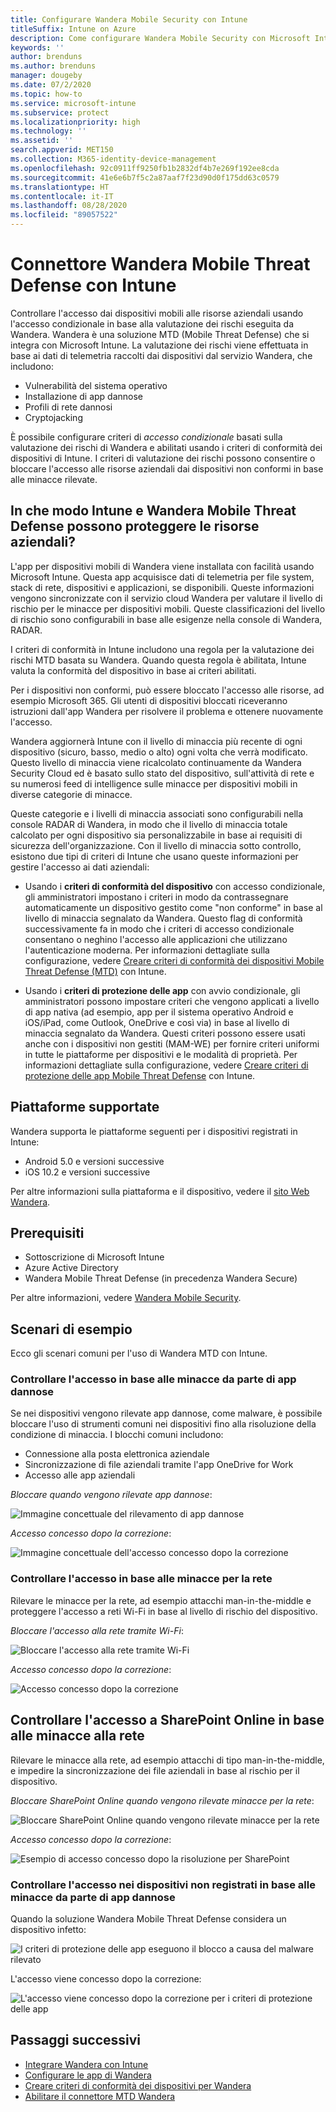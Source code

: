 ```yaml
---
title: Configurare Wandera Mobile Security con Intune
titleSuffix: Intune on Azure
description: Come configurare Wandera Mobile Security con Microsoft Intune per controllare l'accesso dei dispositivi mobili alle risorse aziendali.
keywords: ''
author: brenduns
ms.author: brenduns
manager: dougeby
ms.date: 07/2/2020
ms.topic: how-to
ms.service: microsoft-intune
ms.subservice: protect
ms.localizationpriority: high
ms.technology: ''
ms.assetid: ''
search.appverid: MET150
ms.collection: M365-identity-device-management
ms.openlocfilehash: 92c0911ff9250fb1b2832df4b7e269f192ee8cda
ms.sourcegitcommit: 41e6e6b7f5c2a87aaf7f23d90d0f175dd63c0579
ms.translationtype: HT
ms.contentlocale: it-IT
ms.lasthandoff: 08/28/2020
ms.locfileid: "89057522"
---
```

# <a name="wandera-mobile-threat-defense-connector-with-intune"></a>Connettore Wandera Mobile Threat Defense con Intune  

Controllare l'accesso dai dispositivi mobili alle risorse aziendali usando l'accesso condizionale in base alla valutazione dei rischi eseguita da Wandera. Wandera è una soluzione MTD (Mobile Threat Defense) che si integra con Microsoft Intune.  La valutazione dei rischi viene effettuata in base ai dati di telemetria raccolti dai dispositivi dal servizio Wandera, che includono:
- Vulnerabilità del sistema operativo
- Installazione di app dannose
- Profili di rete dannosi
- Cryptojacking

È possibile configurare criteri di *accesso condizionale* basati sulla valutazione dei rischi di Wandera e abilitati usando i criteri di conformità dei dispositivi di Intune. I criteri di valutazione dei rischi possono consentire o bloccare l'accesso alle risorse aziendali dai dispositivi non conformi in base alle minacce rilevate.  

## <a name="how-do-intune-and-wandera-mobile-threat-defense-help-protect-your-company-resources"></a>In che modo Intune e Wandera Mobile Threat Defense possono proteggere le risorse aziendali?  

L'app per dispositivi mobili di Wandera viene installata con facilità usando Microsoft Intune. Questa app acquisisce dati di telemetria per file system, stack di rete, dispositivi e applicazioni, se disponibili. Queste informazioni vengono sincronizzate con il servizio cloud Wandera per valutare il livello di rischio per le minacce per dispositivi mobili. Queste classificazioni del livello di rischio sono configurabili in base alle esigenze nella console di Wandera, RADAR.

I criteri di conformità in Intune includono una regola per la valutazione dei rischi MTD basata su Wandera. Quando questa regola è abilitata, Intune valuta la conformità del dispositivo in base ai criteri abilitati.

Per i dispositivi non conformi, può essere bloccato l'accesso alle risorse, ad esempio Microsoft 365. Gli utenti di dispositivi bloccati riceveranno istruzioni dall'app Wandera per risolvere il problema e ottenere nuovamente l'accesso.

Wandera aggiornerà Intune con il livello di minaccia più recente di ogni dispositivo (sicuro, basso, medio o alto) ogni volta che verrà modificato. Questo livello di minaccia viene ricalcolato continuamente da Wandera Security Cloud ed è basato sullo stato del dispositivo, sull'attività di rete e su numerosi feed di intelligence sulle minacce per dispositivi mobili in diverse categorie di minacce.

Queste categorie e i livelli di minaccia associati sono configurabili nella console RADAR di Wandera, in modo che il livello di minaccia totale calcolato per ogni dispositivo sia personalizzabile in base ai requisiti di sicurezza dell'organizzazione. Con il livello di minaccia sotto controllo, esistono due tipi di criteri di Intune che usano queste informazioni per gestire l'accesso ai dati aziendali:

* Usando i **criteri di conformità del dispositivo** con accesso condizionale, gli amministratori impostano i criteri in modo da contrassegnare automaticamente un dispositivo gestito come "non conforme" in base al livello di minaccia segnalato da Wandera. Questo flag di conformità successivamente fa in modo che i criteri di accesso condizionale consentano o neghino l'accesso alle applicazioni che utilizzano l'autenticazione moderna.  Per informazioni dettagliate sulla configurazione, vedere [Creare criteri di conformità dei dispositivi Mobile Threat Defense (MTD)](../protect/mtd-device-compliance-policy-create.md) con Intune.

* Usando i **criteri di protezione delle app** con avvio condizionale, gli amministratori possono impostare criteri che vengono applicati a livello di app nativa (ad esempio, app per il sistema operativo Android e iOS/iPad, come Outlook, OneDrive e così via) in base al livello di minaccia segnalato da Wandera.  Questi criteri possono essere usati anche con i dispositivi non gestiti (MAM-WE) per fornire criteri uniformi in tutte le piattaforme per dispositivi e le modalità di proprietà. Per informazioni dettagliate sulla configurazione, vedere [Creare criteri di protezione delle app Mobile Threat Defense](../protect/mtd-app-protection-policy.md) con Intune.

## <a name="supported-platforms"></a>Piattaforme supportate  

Wandera supporta le piattaforme seguenti per i dispositivi registrati in Intune:

- Android 5.0 e versioni successive  
- iOS 10.2 e versioni successive 

Per altre informazioni sulla piattaforma e il dispositivo, vedere il [sito Web Wandera](https://www.wandera.com/mobile-threat-defense/).

## <a name="prerequisites"></a>Prerequisiti  

- Sottoscrizione di Microsoft Intune  
- Azure Active Directory  
- Wandera Mobile Threat Defense (in precedenza Wandera Secure)  

Per altre informazioni, vedere [Wandera Mobile Security](https://www.wandera.com/mobile-security/).
 
## <a name="sample-scenarios"></a>Scenari di esempio

Ecco gli scenari comuni per l'uso di Wandera MTD con Intune.

### <a name="control-access-based-on-threats-from-malicious-apps"></a>Controllare l'accesso in base alle minacce da parte di app dannose  

Se nei dispositivi vengono rilevate app dannose, come malware, è possibile bloccare l'uso di strumenti comuni nei dispositivi fino alla risoluzione della condizione di minaccia. I blocchi comuni includono:  
- Connessione alla posta elettronica aziendale  
- Sincronizzazione di file aziendali tramite l'app OneDrive for Work  
- Accesso alle app aziendali  

*Bloccare quando vengono rilevate app dannose*:

![Immagine concettuale del rilevamento di app dannose](./media/wandera-mtd-connector/wandera-malicious-apps-blocked.png)  

*Accesso concesso dopo la correzione*: 

![Immagine concettuale dell'accesso concesso dopo la correzione](./media/wandera-mtd-connector/wandera-malicious-apps-unblocked.png)


### <a name="control-access-based-on-threat-to-network"></a>Controllare l'accesso in base alle minacce per la rete  

Rilevare le minacce per la rete, ad esempio attacchi man-in-the-middle e proteggere l'accesso a reti Wi-Fi in base al livello di rischio del dispositivo.  

*Bloccare l'accesso alla rete tramite Wi-Fi*:  

![Bloccare l'accesso alla rete tramite Wi-Fi](./media/wandera-mtd-connector/wandera-network-wifi-blocked.png)

*Accesso concesso dopo la correzione*:  

![Accesso concesso dopo la correzione](./media/wandera-mtd-connector/wandera-network-wifi-unblocked.png)  

## <a name="control-access-to-sharepoint-online-based-on-threat-to-network"></a>Controllare l'accesso a SharePoint Online in base alle minacce alla rete

Rilevare le minacce alla rete, ad esempio attacchi di tipo man-in-the-middle, e impedire la sincronizzazione dei file aziendali in base al rischio per il dispositivo.

*Bloccare SharePoint Online quando vengono rilevate minacce per la rete*:  

![Bloccare SharePoint Online quando vengono rilevate minacce per la rete](./media/wandera-mtd-connector/wandera-network-spo-blocked.png)  

*Accesso concesso dopo la correzione*:  

![Esempio di accesso concesso dopo la risoluzione per SharePoint](./media/wandera-mtd-connector/wandera-network-spo-unblocked.png)  

### <a name="control-access-on-unenrolled-devices-based-on-threats-from-malicious-apps"></a>Controllare l'accesso nei dispositivi non registrati in base alle minacce da parte di app dannose

Quando la soluzione Wandera Mobile Threat Defense considera un dispositivo infetto:

![I criteri di protezione delle app eseguono il blocco a causa del malware rilevato](./media/wandera-mtd-connector/wandera-mobile-app-policy-block.png)

L'accesso viene concesso dopo la correzione:

![L'accesso viene concesso dopo la correzione per i criteri di protezione delle app](./media/wandera-mtd-connector/wandera-mobile-app-policy-remediated.png)

## <a name="next-steps"></a>Passaggi successivi

- [Integrare Wandera con Intune](wandera-mtd-connector-integration.md)
- [Configurare le app di Wandera](mtd-apps-ios-app-configuration-policy-add-assign.md)
- [Creare criteri di conformità dei dispositivi per Wandera](mtd-device-compliance-policy-create.md)
- [Abilitare il connettore MTD Wandera](mtd-connector-enable.md)
